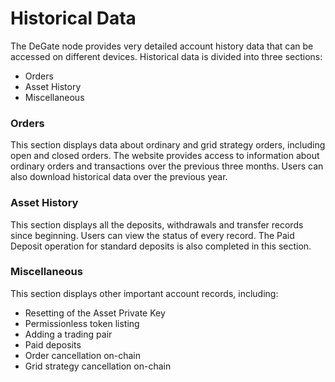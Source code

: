# Historical Data

The DeGate node provides very detailed account history data that can be accessed on different devices. Historical data is divided into three sections:

* Orders
* Asset History
* Miscellaneous

### Orders

This section displays data about ordinary and grid strategy orders, including open and closed orders. The website provides access to information about ordinary orders and transactions over the previous three months. Users can also download historical data over the previous year.

### &#x20;Asset History

This section displays all the deposits, withdrawals and transfer records since beginning. Users can view the status of every record. The Paid Deposit operation for standard deposits is also completed in this section.

### Miscellaneous

This section displays other important account records, including:

* Resetting of the Asset Private Key
* Permissionless token listing
* Adding a trading pair
* Paid deposits
* Order cancellation on-chain
* Grid strategy cancellation on-chain
